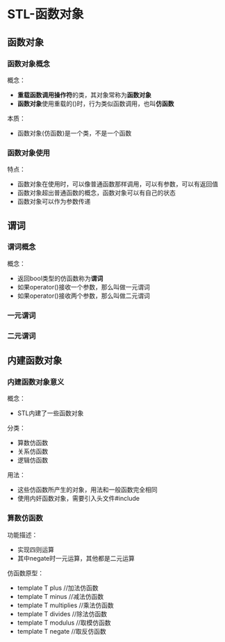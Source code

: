 # STL-函数对象
## 函数对象
### 函数对象概念
概念：  
 * **重载函数调用操作符**的类，其对象常称为**函数对象**  
 * **函数对象**使用重载的()时，行为类似函数调用，也叫**仿函数**  
  
本质：  
 * 函数对象(仿函数)是一个类，不是一个函数  
  
### 函数对象使用
特点：  
 * 函数对象在使用时，可以像普通函数那样调用，可以有参数，可以有返回值  
 * 函数对象超出普通函数的概念，函数对象可以有自己的状态  
 * 函数对象可以作为参数传递  
  
## 谓词
### 谓词概念
概念：  
 * 返回bool类型的仿函数称为**谓词**  
 * 如果operator()接收一个参数，那么叫做一元谓词  
 * 如果operator()接收两个参数，那么叫做二元谓词  
  
### 一元谓词
### 二元谓词
  
## 内建函数对象
### 内建函数对象意义
概念：  
 * STL内建了一些函数对象  
  
分类：  
 * 算数仿函数  
 * 关系仿函数  
 * 逻辑仿函数  
  
用法：  
 * 这些仿函数所产生的对象，用法和一般函数完全相同  
 * 使用内奸函数对象，需要引入头文件#include<functional>  
  
### 算数仿函数
功能描述：  
 * 实现四则运算  
 * 其中negate时一元运算，其他都是二元运算  
  
仿函数原型：  
 * template<class T> T plus<T> //加法仿函数  
 * template<class T> T minus<T> //减法仿函数  
 * template<class T> T multiplies<T> //乘法仿函数  
 * template<class T> T divides<T> //除法仿函数  
 * template<class T> T modulus<T> //取模仿函数  
 * template<class T> T negate<T> //取反仿函数  
  
